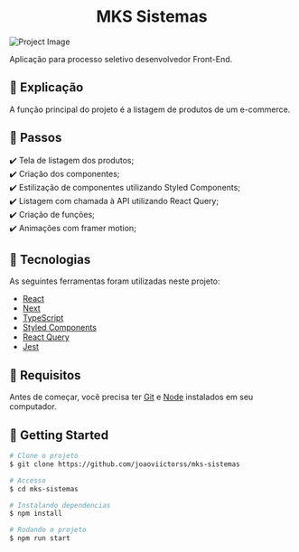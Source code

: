 <h1 align='center'>MKS Sistemas</h1>

<img alt="Project Image" title="#ProjectImage" src="./Home.png" >

<p>Aplicação para processo seletivo desenvolvedor Front-End.</p>

## :page_facing_up: Explicação

A função principal do projeto é a listagem de produtos de um e-commerce.

## :dart: Passos

:heavy_check_mark: Tela de listagem dos produtos;\
:heavy_check_mark: Criação dos componentes;\
:heavy_check_mark: Estilização de componentes utilizando Styled Components;\
:heavy_check_mark: Listagem com chamada à API utilizando React Query;\
:heavy_check_mark: Criação de funções;\
:heavy_check_mark: Animações com framer motion;

## :rocket: Tecnologias

As seguintes ferramentas foram utilizadas neste projeto:

- [React](https://react.dev/)
- [Next](https://nextjs.org/)
- [TypeScript](https://www.typescriptlang.org/docs/)
- [Styled Components](https://styled-components.com/)
- [React Query](https://tanstack.com/)
- [Jest](https://jestjs.io/pt-BR/)

## :closed_book: Requisitos ##

Antes de começar, você precisa ter [Git](https://git-scm.com) e [Node](https://nodejs.org/en/) instalados em seu computador.

## :checkered_flag: Getting Started ##

```bash
# Clone o projeto
$ git clone https://github.com/joaoviictorss/mks-sistemas

# Accesso
$ cd mks-sistemas

# Instalando dependencias
$ npm install

# Rodando o projeto
$ npm run start

```
